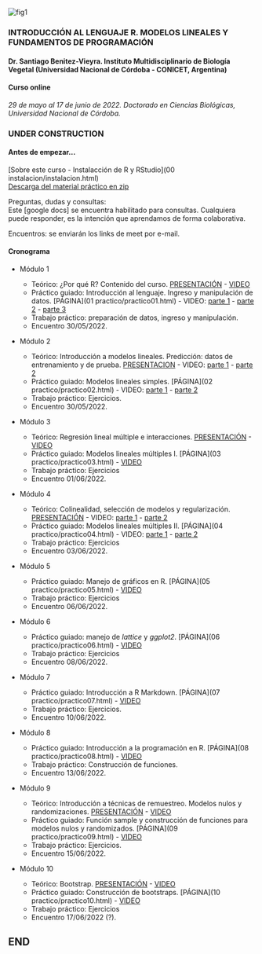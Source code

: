 ![fig1](/images/cactus.png)

### INTRODUCCIÓN AL LENGUAJE R. MODELOS LINEALES Y FUNDAMENTOS DE PROGRAMACIÓN

#### Dr. Santiago Benitez-Vieyra. Instituto Multidisciplinario de Biología Vegetal (Universidad Nacional de Córdoba - CONICET, Argentina)

#### Curso online   
*29 de mayo al 17 de junio de 2022. Doctorado en Ciencias Biológicas, Universidad Nacional de Córdoba.*  

### UNDER CONSTRUCTION ###


#### Antes de empezar...
[Sobre este curso - Instalacción de R y RStudio](00 instalacion/instalacion.html)   
[Descarga del material práctico en zip](https://github.com/santiagombv/cursoR/archive/master.zip)   

Preguntas, dudas y consultas:    
Este [google docs] se encuentra habilitado para consultas. Cualquiera puede responder, es la intención que aprendamos de forma colaborativa.  

Encuentros: se enviarán los links de meet por e-mail.  

#### Cronograma   

* Módulo 1   
  + Teórico: ¿Por qué R? Contenido del curso. [PRESENTACIÓN](teoricos/teor1.html) -  [VIDEO](https://youtu.be/gHLNuR-eQSc)
  + Práctico guiado: Introducción al lenguaje. Ingreso y manipulación de datos. [PÁGINA](01 practico/practico01.html) - VIDEO: [parte 1](https://youtu.be/zRQvwcIbNnQ) - [parte 2](https://youtu.be/KZCUeTPqbGY) - [parte 3](https://youtu.be/VRZiwMO1Ixk)   
  + Trabajo práctico: preparación de datos, ingreso y manipulación.  
  + Encuentro 30/05/2022.    
  
* Módulo 2   
  + Teórico: Introducción a modelos lineales. Predicción: datos de entrenamiento y de prueba. [PRESENTACION](teoricos/teor2.html) - VIDEO: [parte 1](https://www.youtube.com/watch?v=st9XRApU9UY) - [parte 2](https://www.youtube.com/watch?v=7TzbWvOqIxA)   
  + Práctico guiado: Modelos lineales simples. [PÁGINA](02 practico/practico02.html)  - VIDEO: [parte 1](https://www.youtube.com/watch?v=Pzi-rhOACKQ) - [parte 2](https://www.youtube.com/watch?v=-LmFkI_rNCo)  
  + Trabajo práctico: Ejercicios.   
  + Encuentro 30/05/2022.    

* Módulo 3
  + Teórico: Regresión lineal múltiple e interacciones. [PRESENTACIÓN](teoricos/teor3.html) - [VIDEO](https://www.youtube.com/watch?v=KeC1N6wY9YU)   
  + Práctico guiado: Modelos lineales múltiples I. [PÁGINA](03 practico/practico03.html) - [VIDEO](https://www.youtube.com/watch?v=BrmYRX5imqY)   
  + Trabajo práctico: Ejercicios   
  + Encuentro 01/06/2022.   

* Módulo 4
  + Teórico: Colinealidad, selección de modelos y regularización. [PRESENTACIÓN](teoricos/teor4.html) - VIDEO: [parte 1](https://www.youtube.com/watch?v=MoyEvU7602k&t=22s) - [parte 2](https://www.youtube.com/watch?v=fhZGHaNrdY0)   
  + Práctico guiado: Modelos lineales múltiples II. [PÁGINA](04 practico/practico04.html) - VIDEO: [parte 1](https://www.youtube.com/watch?v=K7Nh-IJtWNA) - [parte 2](https://www.youtube.com/watch?v=Iksuw-cbj8o&t=685s)     
  + Trabajo práctico: Ejercicios  
  + Encuentro 03/06/2022.   

* Módulo 5
  + Práctico guiado: Manejo de gráficos en R. [PÁGINA](05 practico/practico05.html) - [VIDEO](https://www.youtube.com/watch?v=r9RBDnzRmvU)
  + Trabajo práctico: Ejercicios   
  + Encuentro 06/06/2022.    

* Módulo 6   
  + Práctico guiado: manejo de *lattice* y *ggplot2*. [PÁGINA](06 practico/practico06.html) - [VIDEO](https://youtu.be/u6EDBSoB4y8)       
  + Trabajo práctico: Ejercicios    
  + Encuentro 08/06/2022.

* Módulo 7   
  + Práctico guiado: Introducción a R Markdown. [PÁGINA](07 practico/practico07.html) - [VIDEO](https://www.youtube.com/watch?v=IaJMC6hOyFE)   
  + Trabajo práctico: Ejercicios.    
  + Encuentro 10/06/2022.
  
* Módulo 8   
  + Práctico guiado: Introducción a la programación en R. [PÁGINA](08 practico/practico08.html) - [VIDEO](https://www.youtube.com/watch?v=99qO4GVGdDM)    
  + Trabajo práctico: Construcción de funciones.   
  + Encuentro 13/06/2022.  

* Módulo 9   
  + Teórico: Introducción a técnicas de remuestreo. Modelos nulos y randomizaciones. [PRESENTACIÓN](teoricos/teor5.html) - [VIDEO](https://www.youtube.com/watch?v=WpgXEzCWbY0)   
  + Práctico guiado: Función sample y construcción de funciones para modelos nulos y randomizados. [PÁGINA](09 practico/practico09.html) - [VIDEO](https://www.youtube.com/watch?v=HRWMWHghLEw)   
  + Trabajo práctico: Ejercicios.   
  + Encuentro 15/06/2022.    

* Módulo 10   
  + Teórico: Bootstrap. [PRESENTACIÓN](teoricos/teor6.html) - [VIDEO](https://www.youtube.com/watch?v=AhjApr_aI5c)   
  + Práctico guiado: Construcción de bootstraps. [PÁGINA](10 practico/practico10.html) - [VIDEO](https://www.youtube.com/watch?v=DleSp9aI2gI&t=65s)   
  + Trabajo práctico: Ejercicios   
  + Encuentro 17/06/2022 (?).    

## END
 